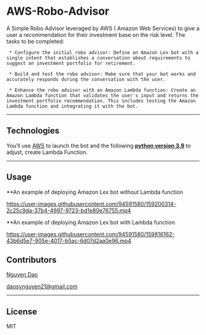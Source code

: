 # AWS-Robo-Advisor

A Simple Robo Advisor leveraged by AWS ( Amazon Web Services) to give a user a recommendation for their investment base on the risk level.
The tasks to be completed: 

     * Configure the initial robo advisor: Define an Amazon Lex bot with a single intent that establishes a conversation about requirements to suggest an investment portfolio for retirement.
     
     * Build and test the robo advisor: Make sure that your bot works and accurately responds during the conversation with the user.
     
     * Enhance the robo advisor with an Amazon Lambda function: Create an Amazon Lambda function that validates the user's input and returns the investment portfolio recommendation. This includes testing the Amazon Lambda function and integrating it with the bot.
     
  


---

## Technologies

You’ll use [AWS](https://aws.amazon.com/) to launch the bot and the following  **[python version 3.9](https://www.python.org/downloads/)** to adjust, create Lambda Function.



---

## Usage

**An example of deploying Amazon Lex bot without Lambda function

https://user-images.githubusercontent.com/94591580/159200314-2c25c9da-37b4-4997-9723-bd1e80e76755.mp4

**An example of deploying Amazon Lex bot with Lambda function 

https://user-images.githubusercontent.com/94591580/159816162-43b6d5e7-905e-4017-b5ac-6d07d2aa0e96.mp4








## Contributors

[Nguyen Dao](https://www.linkedin.com/in/nguyen-dao-a55669215/)

daosynguyen21@gmail.com


---

## License

MIT
